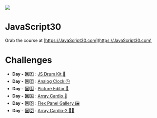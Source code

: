 ![](https://javascript30.com/images/JS3-social-share.png)

# JavaScript30

Grab the course at [https://JavaScript30.com](https://JavaScript30.com)

# Challenges

- **Day -** :zero::one: : [JS Drum Kit :drum:](https://aayushi-mittal.github.io/JavaScript30/Day-01-Javascript-Drum-Kit/index.html)
- **Day -** :zero::two: : [Analog Clock :clock3:](https://aayushi-mittal.github.io/JavaScript30/Day-02-Analog-Clock/index.html)
- **Day -** :zero::three: : [Picture Editor :art:](https://aayushi-mittal.github.io/JavaScript30/Day-03-Picture-Editor/index.html)
- **Day -** :zero::four: : [Array Cardio :muscle:](https://aayushi-mittal.github.io/JavaScript30/Day-04-Array-Cardio/index.html)
- **Day -** :zero::five: : [Flex Panel Gallery :framed_picture:](https://aayushi-mittal.github.io/JavaScript30/Day-05-Flex-Panel-Gallery/index.html)
- **Day -** :zero::seven: : [Array Cardio-2 :muscle::muscle:](https://aayushi-mittal.github.io/JavaScript30/Day-07-Array-Cardio-2/index.html)
